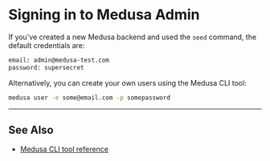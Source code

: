 # Signing in to Medusa Admin

If you've created a new Medusa backend and used the `seed` command, the default credentials are:

```bash noReport
email: admin@medusa-test.com
password: supersecret
```

Alternatively, you can create your own users using the Medusa CLI tool:

```bash
medusa user -e some@email.com -p somepassword
```

---

## See Also

- [Medusa CLI tool reference](../cli/reference.md)
